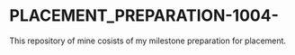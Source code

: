 # PLACEMENT_PREPARATION-1004-
This repository of mine cosists of my milestone preparation for placement.
